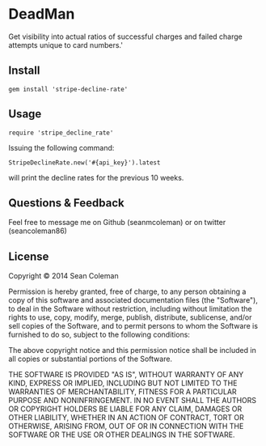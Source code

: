 # DeadMan
Get visibility into actual ratios of successful charges and failed charge attempts unique to card numbers.'

## Install
    gem install 'stripe-decline-rate'

## Usage
    require 'stripe_decline_rate'

Issuing the following command:

    StripeDeclineRate.new('#{api_key}').latest

will print the decline rates for the previous 10 weeks.

## Questions & Feedback
Feel free to message me on Github (seanmcoleman) or on twitter (seancoleman86)

## License
Copyright © 2014 Sean Coleman

Permission is hereby granted, free of charge, to any person obtaining a copy of this software and associated documentation files (the "Software"), to deal in the Software without restriction, including without limitation the rights to use, copy, modify, merge, publish, distribute, sublicense, and/or sell copies of the Software, and to permit persons to whom the Software is furnished to do so, subject to the following conditions:

The above copyright notice and this permission notice shall be included in all copies or substantial portions of the Software.

THE SOFTWARE IS PROVIDED "AS IS", WITHOUT WARRANTY OF ANY KIND, EXPRESS OR IMPLIED, INCLUDING BUT NOT LIMITED TO THE WARRANTIES OF MERCHANTABILITY, FITNESS FOR A PARTICULAR PURPOSE AND NONINFRINGEMENT. IN NO EVENT SHALL THE AUTHORS OR COPYRIGHT HOLDERS BE LIABLE FOR ANY CLAIM, DAMAGES OR OTHER LIABILITY, WHETHER IN AN ACTION OF CONTRACT, TORT OR OTHERWISE, ARISING FROM, OUT OF OR IN CONNECTION WITH THE SOFTWARE OR THE USE OR OTHER DEALINGS IN THE SOFTWARE.
